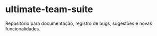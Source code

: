 # ultimate-team-suite
Repositório para documentação, registro de bugs, sugestões e novas funcionalidades.
